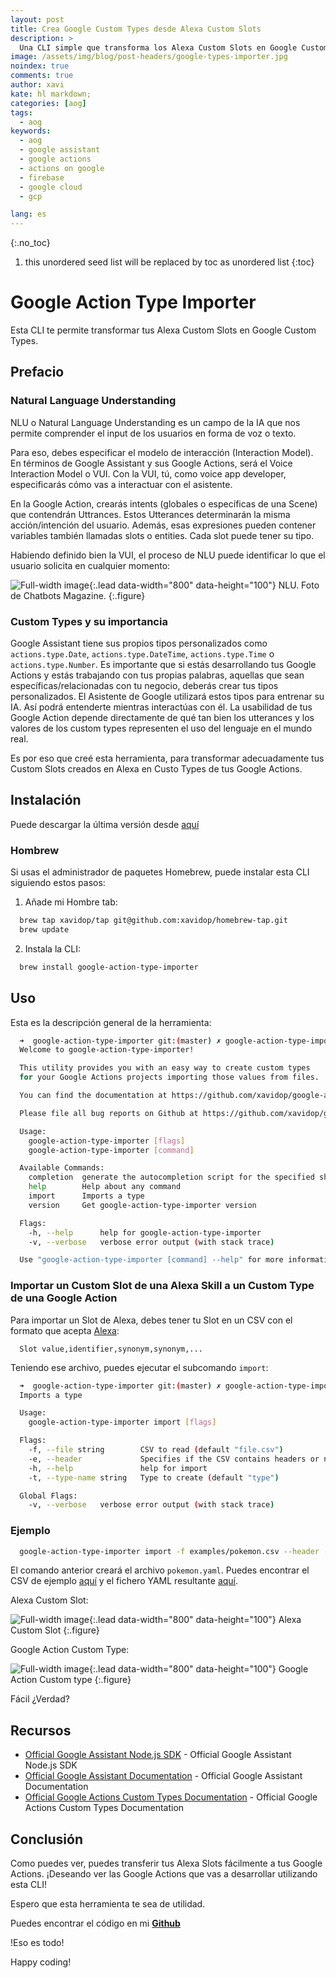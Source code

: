 ```yaml
---
layout: post
title: Crea Google Custom Types desde Alexa Custom Slots
description: >
  Una CLI simple que transforma los Alexa Custom Slots en Google Custom Types
image: /assets/img/blog/post-headers/google-types-importer.jpg
noindex: true
comments: true
author: xavi
kate: hl markdown;
categories: [aog]
tags:
  - aog
keywords:
  - aog
  - google assistant
  - google actions
  - actions on google
  - firebase
  - google cloud
  - gcp

lang: es
---
```

{:.no_toc}
1. this unordered seed list will be replaced by toc as unordered list
{:toc}

# Google Action Type Importer

Esta CLI te permite transformar tus Alexa Custom Slots en Google Custom Types.

## Prefacio

### Natural Language Understanding

NLU o Natural Language Understanding es un campo de la IA que nos permite comprender el input de los usuarios en forma de voz o texto.

Para eso, debes especificar el modelo de interacción (Interaction Model). En términos de Google Assistant y sus Google Actions, será el Voice Interaction Model o VUI. Con la VUI, tú, como voice app developer, especificarás cómo vas a interactuar con el asistente.

En la Google Action, crearás intents (globales o específicas de una Scene) que contendrán Uttrances. Estos Utterances determinarán la misma acción/intención del usuario. Además, esas expresiones pueden contener variables también llamadas slots o entities. Cada slot puede tener su tipo.

Habiendo definido bien la VUI, el proceso de NLU puede identificar lo que el usuario solicita en cualquier momento:

![Full-width image](/assets/img/blog/tutorials/google-actions-type-importer/nlu.png){:.lead data-width="800" data-height="100"}
NLU. Foto de Chatbots Magazine.
{:.figure}

### Custom Types y su importancia

Google Assistant tiene sus propios tipos personalizados como `actions.type.Date`, `actions.type.DateTime`, `actions.type.Time` o `actions.type.Number`. Es importante que si estás desarrollando tus Google Actions y estás trabajando con tus propias palabras, aquellas que sean específicas/relacionadas con tu negocio, deberás crear tus tipos personalizados. El Asistente de Google utilizará estos tipos para entrenar su IA. Así podrá entenderte mientras interactúas con él. La usabilidad de tus Google Action depende directamente de qué tan bien los utterances y los valores de los custom types representen el uso del lenguaje en el mundo real.

Es por eso que creé esta herramienta, para transformar adecuadamente tus Custom Slots creados en Alexa en Custo Types de tus Google Actions.

## Instalación

Puede descargar la última versión desde [aquí](https://github.com/xavidop/google-action-type-importer/releases)

### Hombrew

Si usas el administrador de paquetes Homebrew, puede instalar esta CLI siguiendo estos pasos:

1. Añade mi Hombre tab:
~~~bash
  brew tap xavidop/tap git@github.com:xavidop/homebrew-tap.git
  brew update
~~~
2. Instala la CLI:
~~~bash
  brew install google-action-type-importer
~~~

## Uso

Esta es la descripción general de la herramienta:

~~~bash
  ➜  google-action-type-importer git:(master) ✗ google-action-type-importer 
  Welcome to google-action-type-importer!

  This utility provides you with an easy way to create custom types 
  for your Google Actions projects importing those values from files. 

  You can find the documentation at https://github.com/xavidop/google-action-type-importer/master/README.md.

  Please file all bug reports on Github at https://github.com/xavidop/google-action-type-importer/issues.

  Usage:
    google-action-type-importer [flags]
    google-action-type-importer [command]

  Available Commands:
    completion  generate the autocompletion script for the specified shell
    help        Help about any command
    import      Imports a type
    version     Get google-action-type-importer version

  Flags:
    -h, --help      help for google-action-type-importer
    -v, --verbose   verbose error output (with stack trace)

  Use "google-action-type-importer [command] --help" for more information about a command.
~~~

### Importar un Custom Slot de una Alexa Skill a un Custom Type de una Google Action

Para importar un Slot de Alexa, debes tener tu Slot en un CSV con el formato que acepta [Alexa](https://developer.amazon.com/en-US/docs/alexa/custom-skills/create-and-edit-custom-slot-types.html):

~~~csv
  Slot value,identifier,synonym,synonym,...
~~~

Teniendo ese archivo, puedes ejecutar el subcomando `import`:

~~~bash
  ➜  google-action-type-importer git:(master) ✗ google-action-type-importer import --help
  Imports a type

  Usage:
    google-action-type-importer import [flags]

  Flags:
    -f, --file string        CSV to read (default "file.csv")
    -e, --header             Specifies if the CSV contains headers or not
    -h, --help               help for import
    -t, --type-name string   Type to create (default "type")

  Global Flags:
    -v, --verbose   verbose error output (with stack trace)
~~~

### Ejemplo

~~~bash
  google-action-type-importer import -f examples/pokemon.csv --header -t pokemon
~~~

El comando anterior creará el archivo `pokemon.yaml`. Puedes encontrar el CSV de ejemplo [aquí](/assets/img/blog/tutorials/google-actions-type-importer/pokemon.csv) y el fichero YAML resultante [aquí](/assets/img/blog/tutorials/google-actions-type-importer/pokemon.yaml).

Alexa Custom Slot:

![Full-width image](/assets/img/blog/tutorials/google-actions-type-importer/alexa.png){:.lead data-width="800" data-height="100"}
Alexa Custom Slot
{:.figure}

Google Action Custom Type:

![Full-width image](/assets/img/blog/tutorials/google-actions-type-importer/google.png){:.lead data-width="800" data-height="100"}
Google Action Custom type
{:.figure}

Fácil ¿Verdad?


## Recursos

* [Official Google Assistant Node.js SDK](https://github.com/actions-on-google/assistant-conversation-nodejs) - Official Google Assistant Node.js SDK
* [Official Google Assistant Documentation](https://developers.google.com/assistant/conversational/overview) - Official Google Assistant Documentation
* [Official Google Actions Custom Types Documentation](https://developer.amazon.com/en-US/docs/alexa/custom-skills/alexa-entities-reference.html) - Official Google Actions Custom Types Documentation
  
## Conclusión 

Como puedes ver, puedes transferir tus Alexa Slots fácilmente a tus Google Actions. ¡Deseando ver las Google Actions que vas a desarrollar utilizando esta CLI!

Espero que esta herramienta te sea de utilidad.

Puedes encontrar el código en mi [**Github**](https://github.com/xavidop/google-action-type-importer)

!Eso es todo!

Happy coding!
